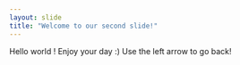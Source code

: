 ```yaml
---
layout: slide
title: "Welcome to our second slide!"
---
```

Hello world !
Enjoy your day :)
Use the left arrow to go back!
